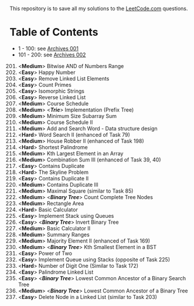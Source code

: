This repository is to save all my solutions to the [LeetCode.com][LeetCode]
questions.


Table of Contents
=================

- 1 - 100: see [Archives 001][archive001]
- 101 - 200: see [Archives 002][archive002]


201. \<**Medium**>  Bitwise AND of Numbers Range
202. \<**Easy**>    Happy Number
203. \<**Easy**>    Remove Linked List Elements
204. \<**Easy**>    Count Primes
205. \<**Easy**>    Isomorphic Strings
206. \<**Easy**>    Reverse Linked List
207. \<**Medium**>  Course Schedule
208. \<**Medium**>  <***Trie***> Implementation (Prefix Tree)
209. \<**Medium**>  Minimum Size Subarray Sum
210. \<**Medium**>  Course Schedule II
211. \<**Medium**>  Add and Search Word - Data structure design
212. \<**Hard**>    Word Search II (enhanced of Task 79)
213. \<**Medium**>  House Robber II (enhanced of Task 198)
214. \<**Hard**>    Shortest Palindrome
215. \<**Medium**>  Kth Largest Element in an Array
216. \<**Medium**>  Combination Sum III (enhanced of Task 39, 40)
217. \<**Easy**>    Contains Duplicate
218. \<**Hard**>    The Skyline Problem
219. \<**Easy**>    Contains Duplicate II
220. \<**Medium**>  Contains Duplicate III
221. \<**Medium**>  Maximal Square (similar to Task 85)
222. \<**Medium**>  \<***Binary Tree***> Count Complete Tree Nodes
223. \<**Medium**>  Rectangle Area
224. \<**Hard**>    Basic Calculator
225. \<**Easy**>    Implement Stack using Queues
226. \<**Easy**>    \<***Binary Tree***> Invert Binary Tree
227. \<**Medium**>  Basic Calculator II
228. \<**Medium**>  Summary Ranges
229. \<**Medium**>  Majority Element II (enhanced of Task 169)
230. \<**Medium**>  \<***Binary Tree***> Kth Smallest Element in a BST
231. \<**Easy**>    Power of Two
232. \<**Easy**>    Implement Queue using Stacks (opposite of Task 225)
233. \<**Hard**>    Number of Digit One (Similar to Task 172)
234. \<**Easy**>    Palindrome Linked List
235. \<**Easy**>    \<***Binary Tree***> Lowest Common Ancestor of a Binary Search Tree
236. \<**Medium**>  \<***Binary Tree***> Lowest Common Ancestor of a Binary Tree
237. \<**Easy**>    Delete Node in a Linked List (similar to Task 203)


[LeetCode]: https://leetcode.com/problemset/all/
[archive001]: /archives001
[archive002]: /archives002
